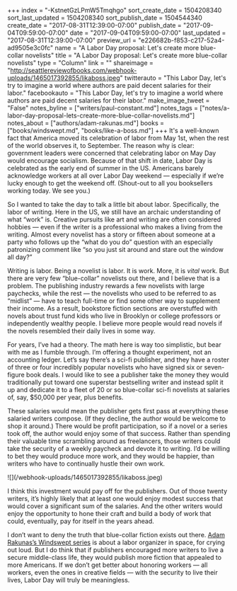 +++
index = "-KstnetGzLPmW5Tmqhgo"
sort_create_date = 1504208340
sort_last_updated = 1504208340
sort_publish_date = 1504544340
create_date = "2017-08-31T12:39:00-07:00"
publish_date = "2017-09-04T09:59:00-07:00"
date = "2017-09-04T09:59:00-07:00"
last_updated = "2017-08-31T12:39:00-07:00"
preview_url = "e226682b-f853-c217-52a4-ad9505e3c0fc"
name = "A Labor Day proposal: Let's create more blue-collar novelists"
title = "A Labor Day proposal: Let's create more blue-collar novelists"
type = "Column"
link = ""
shareimage = "http://seattlereviewofbooks.com/webhook-uploads/1465017392855/likaboss.jpeg"
twitterauto = "This Labor Day, let's try to imagine a world where authors are paid decent salaries for their labor."
facebookauto = "This Labor Day, let's try to imagine a world where authors are paid decent salaries for their labor."
make_image_tweet = "False"
notes_byline = ["writers/paul-constant.md"]
notes_tags = ["notes/a-labor-day-proposal-lets-create-more-blue-collar-novelists.md"]
notes_about = ["authors/adam-rakunas.md"]
books = ["books/windswept.md", "books/like-a-boss.md"]
+++
It's a well-known fact that America moved its celebration of labor from May 1st, when the rest of the world observes it, to September. The reason why is clear:  government leaders were concerned that celebrating labor on May Day would encourage socialism. Because of that shift in date, Labor Day is celebrated as the early end of summer in the US. Americans barely acknowledge workers at all over Labor Day weekend — especially if we’re lucky enough to get the weekend off. (Shout-out to all you booksellers working today. We see you.) 

So I wanted to take the day to talk a little bit about labor. Specifically, the labor of writing. Here in the US, we still have an archaic understanding of what “work” is. Creative pursuits like art and writing are often considered hobbies — even if the writer is a professional who makes a living from the writing. Almost every novelist has a story or fifteen about someone at a party who follows up the “what do you do” question with an especially patronizing comment like “so you just sit around and stare out the window all day?”

Writing is labor. Being a novelist is labor. It is work. More, it is *vital* work. But there are very few “blue-collar” novelists out there, and I believe that is a problem. The publishing industry rewards a few novelists with large paychecks, while the rest — the novelists who used to be referred to as “midlist” — have to teach full-time or find some other way to supplement their income. As a result, bookstore fiction sections are overstuffed with novels about trust fund kids who live in Brooklyn or college professors or independently wealthy people. I believe more people would read novels if the novels resembled their daily lives in some way.

For years, I’ve had a theory. The math here is way too simplistic, but bear with me as I fumble through. I’m offering a thought experiment, not an accounting ledger. Let’s say there’s a sci-fi publisher, and they have a roster of three or four incredibly popular novelists who have signed six or seven-figure book deals. I would like to see a publisher take the money they would traditionally put toward one superstar bestselling writer and instead split it up and dedicate it to a fleet of 20 or so blue-collar sci-fi novelists at salaries of, say, $50,000 per year, plus benefits.

These salaries would mean the publisher gets first pass at everything these salaried writers compose. (If they decline, the author would be welcome to shop it around.) There would be profit participation, so if a novel or a series took off, the author would enjoy some of that success. Rather than spending their valuable time scrambling around as freelancers, those writers could take the security of a weekly paycheck and devote it to writing. I’d be willing to bet they would produce more work, and they would be happier, than writers who have to continually  hustle their own work.

<p class="image-left">![](/webhook-uploads/1465017392855/likaboss.jpeg)</p>

I think this investment would pay off for the publishers. Out of those twenty writers, it’s highly likely that at least one would enjoy modest success that would cover a significant sum of the salaries. And the other writers would enjoy the opportunity to hone their craft and build a body of work that could, eventually, pay for itself in the years ahead.

I don’t want to deny the truth that blue-collar fiction exists out there. [Adam Rakunas’s Windswept series](http://www.seattlereviewofbooks.com/reviews/labor-of-love/) is about a labor organizer in space, for crying out loud. But I do think that if publishers encouraged more writers to live a secure middle-class life, they would publish more fiction that appealed to more Americans. If we don’t get better about honoring  workers — all workers, even the ones in creative fields — with the security to live their lives, Labor Day will truly be meaningless.
